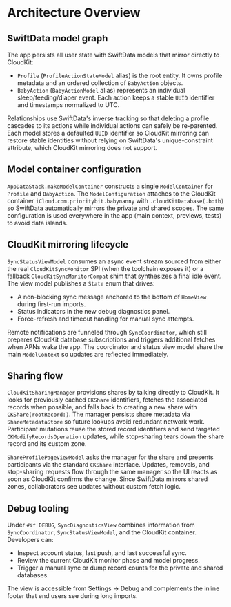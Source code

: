 # Architecture Overview

## SwiftData model graph

The app persists all user state with SwiftData models that mirror directly to CloudKit:

- `Profile` (`ProfileActionStateModel` alias) is the root entity. It owns profile metadata and an ordered collection of `BabyAction` objects.
- `BabyAction` (`BabyActionModel` alias) represents an individual sleep/feeding/diaper event. Each action keeps a stable `UUID` identifier and timestamps normalized to UTC.

Relationships use SwiftData's inverse tracking so that deleting a profile cascades to its actions while individual actions can safely be re-parented. Each model stores a defaulted `UUID` identifier so CloudKit mirroring can restore stable identities without relying on SwiftData's unique-constraint attribute, which CloudKit mirroring does not support.

## Model container configuration

`AppDataStack.makeModelContainer` constructs a single `ModelContainer` for `Profile` and `BabyAction`. The `ModelConfiguration` attaches to the CloudKit container `iCloud.com.prioritybit.babynanny` with `.cloudKitDatabase(.both)` so SwiftData automatically mirrors the private and shared scopes. The same configuration is used everywhere in the app (main context, previews, tests) to avoid data islands.

## CloudKit mirroring lifecycle

`SyncStatusViewModel` consumes an async event stream sourced from either the real `CloudKitSyncMonitor` SPI (when the toolchain exposes it) or a fallback `CloudKitSyncMonitorCompat` shim that synthesizes a final idle event. The view model publishes a `State` enum that drives:

- A non-blocking sync message anchored to the bottom of `HomeView` during first-run imports.
- Status indicators in the new debug diagnostics panel.
- Force-refresh and timeout handling for manual sync attempts.

Remote notifications are funneled through `SyncCoordinator`, which still prepares CloudKit database subscriptions and triggers additional fetches when APNs wake the app. The coordinator and status view model share the main `ModelContext` so updates are reflected immediately.

## Sharing flow

`CloudKitSharingManager` provisions shares by talking directly to CloudKit. It looks for previously cached `CKShare` identifiers, fetches the associated records when possible, and falls back to creating a new share with `CKShare(rootRecord:)`. The manager persists share metadata via `ShareMetadataStore` so future lookups avoid redundant network work. Participant mutations reuse the stored record identifiers and send targeted `CKModifyRecordsOperation` updates, while stop-sharing tears down the share record and its custom zone.

`ShareProfilePageViewModel` asks the manager for the share and presents participants via the standard `CKShare` interface. Updates, removals, and stop-sharing requests flow through the same manager so the UI reacts as soon as CloudKit confirms the change. Since SwiftData mirrors shared zones, collaborators see updates without custom fetch logic.

## Debug tooling

Under `#if DEBUG`, `SyncDiagnosticsView` combines information from `SyncCoordinator`, `SyncStatusViewModel`, and the CloudKit container. Developers can:

- Inspect account status, last push, and last successful sync.
- Review the current CloudKit monitor phase and model progress.
- Trigger a manual sync or dump record counts for the private and shared databases.

The view is accessible from Settings → Debug and complements the inline footer that end users see during long imports.
